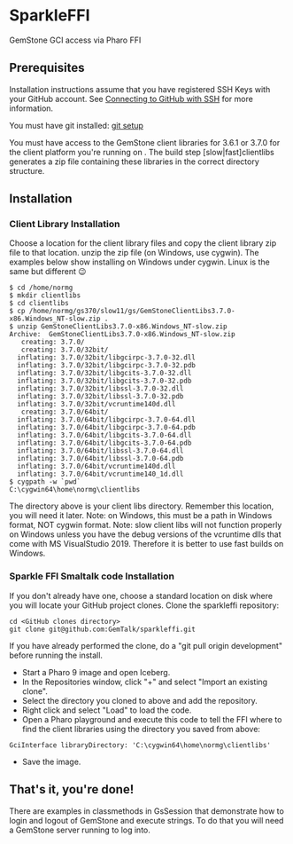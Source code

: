 # SparkleFFI
GemStone GCI access via Pharo FFI

## Prerequisites
Installation instructions assume that you have registered SSH Keys with your GitHub account. See [Connecting to GitHub with SSH](https://help.github.com/articles/connecting-to-github-with-ssh/) for more information.

You must have git installed: [git setup](https://help.github.com/articles/set-up-git/)

You must have access to the GemStone client libraries for 3.6.1 or 3.7.0 for the client platform you're running on .
The build step [slow|fast]clientlibs generates a zip file containing these libraries in the correct directory structure.

## Installation
### Client Library Installation
Choose a location for the client library files and copy the client library zip file to that location. unzip the zip file (on Windows, use cygwin).
The examples below show installing on Windows under cygwin. Linux is the same but different :wink:
```
$ cd /home/normg
$ mkdir clientlibs
$ cd clientlibs
$ cp /home/normg/gs370/slow11/gs/GemStoneClientLibs3.7.0-x86.Windows_NT-slow.zip .
$ unzip GemStoneClientLibs3.7.0-x86.Windows_NT-slow.zip
Archive:  GemStoneClientLibs3.7.0-x86.Windows_NT-slow.zip
   creating: 3.7.0/
   creating: 3.7.0/32bit/
  inflating: 3.7.0/32bit/libgcirpc-3.7.0-32.dll
  inflating: 3.7.0/32bit/libgcirpc-3.7.0-32.pdb
  inflating: 3.7.0/32bit/libgcits-3.7.0-32.dll
  inflating: 3.7.0/32bit/libgcits-3.7.0-32.pdb
  inflating: 3.7.0/32bit/libssl-3.7.0-32.dll
  inflating: 3.7.0/32bit/libssl-3.7.0-32.pdb
  inflating: 3.7.0/32bit/vcruntime140d.dll
   creating: 3.7.0/64bit/
  inflating: 3.7.0/64bit/libgcirpc-3.7.0-64.dll
  inflating: 3.7.0/64bit/libgcirpc-3.7.0-64.pdb
  inflating: 3.7.0/64bit/libgcits-3.7.0-64.dll
  inflating: 3.7.0/64bit/libgcits-3.7.0-64.pdb
  inflating: 3.7.0/64bit/libssl-3.7.0-64.dll
  inflating: 3.7.0/64bit/libssl-3.7.0-64.pdb
  inflating: 3.7.0/64bit/vcruntime140d.dll
  inflating: 3.7.0/64bit/vcruntime140_1d.dll
$ cygpath -w `pwd`
C:\cygwin64\home\normg\clientlibs

```
The directory above is your client libs directory. Remember this location, you will need it later. Note: on Windows, this must be a path in Windows format, NOT cygwin format.
Note: slow client libs will not function properly on Windows unless you have the debug versions of the vcruntime dlls that come with MS VisualStudio 2019. Therefore it is better to use fast builds on Windows.

### Sparkle FFI Smaltalk code Installation
If you don't already have one, choose a standard location on disk where you will locate your GitHub project clones.
Clone the sparkleffi repository:

```
cd <GitHub clones directory>
git clone git@github.com:GemTalk/sparkleffi.git
```
If you have already performed the clone, do a "git pull origin development" before running the install.
* Start a Pharo 9 image and open Iceberg.
* In the Repositories window, click "+" and select "Import an existing clone".
* Select the directory you cloned to above and add the repository.
* Right click and select "Load" to load the code.
* Open a Pharo playground and execute this code to tell the FFI where to find the client libraries using the directory you saved from above:

```
GciInterface libraryDirectory: 'C:\cygwin64\home\normg\clientlibs'
```
* Save the image.

## That's it, you're done!

There are examples in classmethods in GsSession that demonstrate how to login and logout of GemStone and execute strings. To do that you will need a GemStone server running to log into.





